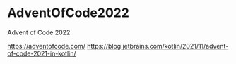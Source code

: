 # AdventOfCode2022
Advent of Code 2022 

https://adventofcode.com/
https://blog.jetbrains.com/kotlin/2021/11/advent-of-code-2021-in-kotlin/
